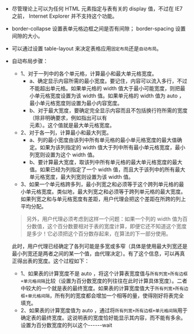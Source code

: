 * 尽管理论上可以为任何 HTML 元素指定与表有关的 display 值，不过在 IE7 之前， Internet Explorer 并不支持这个功能。

* border-collapse 设置表单元格边框之间是否有间隙； border-spacing 设置间隙的大小。

* 可以通过设置 table-layout 来决定表格应用`固定布局`还是`自动布局`。

* 自动布局步骤：

  * 1、对于一列中的各个单元格，计算最小和最大单元格宽度。
    * a、确定显示内容所需的最小宽度。要记住，内容可以流入多行，不过不能超出单元格。如果单元格的 width 值大于最小可能宽度，则把最小单元格宽度设置为该 width 值。如果单元格的 width 值为 auto ，最小单元格宽度则设置为最小内容宽度。
    * b、对于最大宽度，要确定完全显示内容而且不包括换行符所需的宽度（除非明确要求，例如指出可以有 <br> 元素）。这个值就是最大单元格宽度。
  * 2、对于各一列，计算最小和最大列宽。
    * a、列的最小宽度由该列中所有单元格的最小单元格宽度的最大值确定。如果为该列指定的 width 值大于列中所有最小单元格宽度，最小列宽则设置为这个 width 值。
    * b、要计算最大宽度，取该列中所有单元格的最大单元格宽度的最大值。如果已经为列指定了一个 width 值，而且大于该列中的所有最大单元格宽度，最大列宽则设置为该 width 值。
  * 3、如果一个单元格跨多列，最小列宽之和必须等于这个跨列单元格的最小单元格宽度。类似地，最大列宽之和必须等于跨列单元格的最大宽度。如果列宽之和与单元格宽度有差距，用户代理会把这个差距在所跨的列上平均分配。

  > 另外，用户代理必须考虑到这样一个问题：如果一个列的 width 值为百分数值，这个百分数要相对于表的宽度计算，即便它还不知道这个宽度是多少！它必须把这个百分数存起来，在算法的下一部分使用。
  
  此时，用户代理已经确定了各列可能是多宽或多窄（具体是使用最大列宽还是最小列宽还是两者之间的某一个值，由代理决定）。有了这个信息，可以再真正得出表的宽度。这个过程如下：
  
  * 1、如果表的计算宽度不是 auto ，将这个计算表宽度值与`所有列宽+所有边框+单元格间隔`比较（设置为百分数宽度的列往往在此时计算具体宽度）。二者中较大的一个就是表的最终宽度。如果表的计算宽度值大于`所有列宽+所有边框+单元格间隔`，所有列的宽度都会增加一个相等的量，使得刚好将表完全填充。
  * 2、如果表的计算宽度值为 auto ，通过将`所有列宽+所有边框+单元格间隔`用于确定表的最终宽度。这说明表的宽度恰好能显示其内容，而不能有多余。设置为百分数宽度的列以这个------wait
